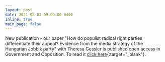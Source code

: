 ```yaml
---
layout: post
date: 2021-08-03 09:00:00-0400
inline: true
main_page: false
---
```


New publication - our paper "How do populist radical right parties differentiate their appeal? Evidence from the media strategy of the Hungarian Jobbik party" with Theresa Gessler is published open access in Government and Opposition. To read it [click here](https://www.cambridge.org/core/journals/government-and-opposition/article/how-do-populist-radical-right-parties-differentiate-their-appeal-evidence-from-the-media-strategy-of-the-hungarian-jobbik-party/0EF74F56137DF7FD8AF0FF22A171347A){:target="_blank"}.
